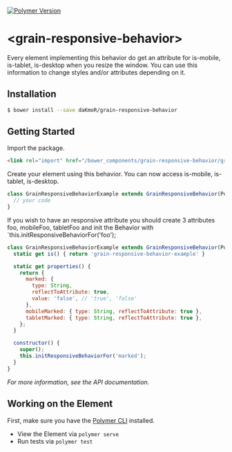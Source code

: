[![Polymer Version](https://img.shields.io/badge/polymer-v2-blue.svg)](https://www.polymer-project.org)

# \<grain-responsive-behavior\>

Every element implementing this behavior do get an attribute for is-mobile, is-tablet, is-desktop when you resize the window.
You can use this information to change styles and/or attributes depending on it.

## Installation

```sh
$ bower install --save daKmoR/grain-responsive-behavior
```

## Getting Started

Import the package.

```html
<link rel="import" href="/bower_components/grain-responsive-behavior/grain-responsive-behavior.html">
```

Create your element using this behavior. You can now access is-mobile, is-tablet, is-desktop.

```js
class GrainResponsiveBehaviorExample extends GrainResponsiveBehavior(Polymer.Element) {
  // your code
}
```


If you wish to have an responsive attribute you should create 3 attributes foo, mobileFoo, tabletFoo and init the Behavior with `this.initResponsiveBehaviorFor('foo');

```js
class GrainResponsiveBehaviorExample extends GrainResponsiveBehavior(Polymer.Element) {
  static get is() { return 'grain-responsive-behavior-example' }

  static get properties() {
    return {
      marked: {
        type: String,
        reflectToAttribute: true,
        value: 'false', // 'true', 'false'
      },
      mobileMarked: { type: String, reflectToAttribute: true },
      tabletMarked: { type: String, reflectToAttribute: true },
    };
  }

  constructor() {
    super();
    this.initResponsiveBehaviorFor('marked');
  }
}
```

*For more information, see the API documentation.*

## Working on the Element

First, make sure you have the [Polymer CLI](https://www.npmjs.com/package/polymer-cli) installed.
* View the Element via `polymer serve`
* Run tests via `polymer test`